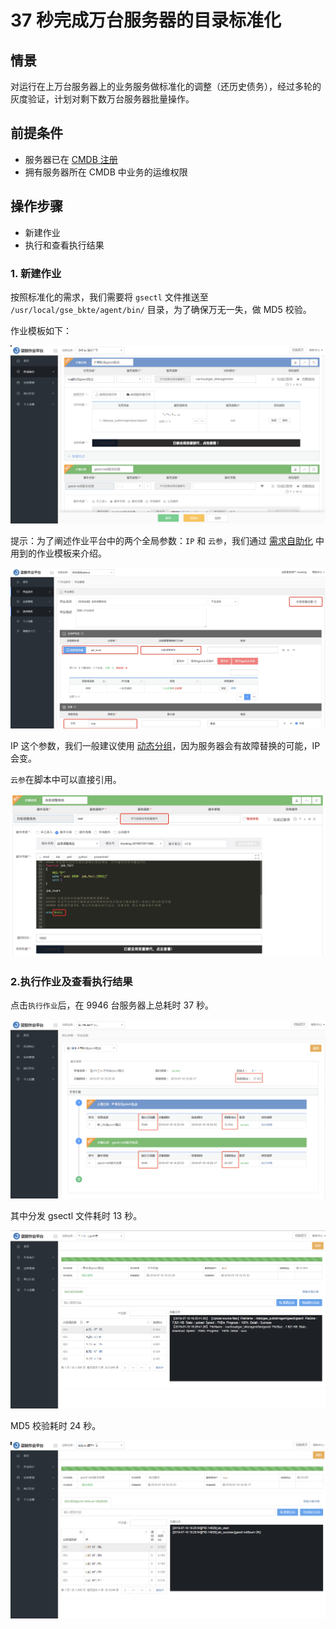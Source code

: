 # 37 秒完成万台服务器的目录标准化


## 情景
对运行在上万台服务器上的业务服务做标准化的调整（还历史债务），经过多轮的灰度验证，计划对剩下数万台服务器批量操作。

## 前提条件
- 服务器已在 [CMDB 注册](5.1/bk_solutions/CD/CMDB/CMDB_management_hosts.md)
- 拥有服务器所在 CMDB 中业务的运维权限

## 操作步骤
- 新建作业
- 执行和查看执行结果


### 1. 新建作业
按照标准化的需求，我们需要将 `gsectl` 文件推送至 `/usr/local/gse_bkte/agent/bin/` 目录，为了确保万无一失，做 MD5 校验。

作业模板如下：

![job_magnanimity](media/job_magnanimity.png)

提示：为了阐述作业平台中的两个全局参数：`IP` 和 `云参`，我们通过 [需求自助化](5.1/bk_solutions/CD/Automation/ops_half_automation.md) 中用到的作业模板来介绍。

![-w1670](media/15638759120598.jpg)

IP 这个参数，我们一般建议使用 [动态分组](5.1/配置平台/产品功能/BuzResource.md)，因为服务器会有故障替换的可能，IP 会变。

`云参`在脚本中可以直接引用。

![-w1395](media/15638755522581.jpg)


### 2.执行作业及查看执行结果 

点击`执行作业`后，在 9946 台服务器上总耗时 37 秒。

![job_magnanimity_history_list](media/job_magnanimity_history_list.png)

其中分发 gsectl 文件耗时 13 秒。

![job_magnanimity_history_push_file](media/job_magnanimity_history_push_file.png)

MD5 校验耗时 24 秒。

![job_magnanimity_history_exec_script](media/job_magnanimity_history_exec_script.png)
